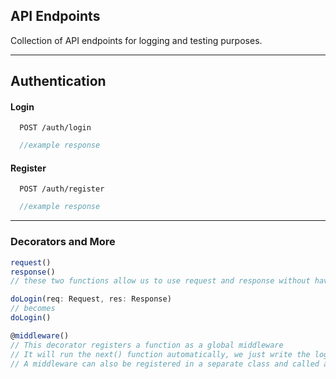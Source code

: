 ## API Endpoints

Collection of API endpoints for logging and testing purposes.

***

## Authentication

#### Login

```http
  POST /auth/login
```

```javascript
  //example response
```

#### Register

```http
  POST /auth/register
```

```javascript
  //example response
```

***

### Decorators and More
```typescript
request()
response()
// these two functions allow us to use request and response without having to repeat everytime on the function call

doLogin(req: Request, res: Response)
// becomes
doLogin()
```

```typescript
@middleware()
// This decorator registers a function as a global middleware
// It will run the next() function automatically, we just write the logic
// A middleware can also be registered in a separate class and called as a function when building the route
```